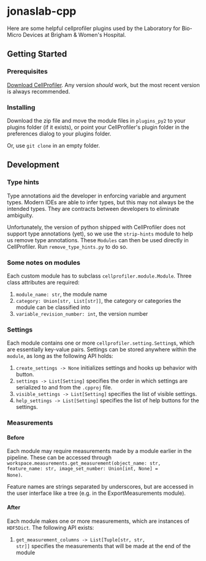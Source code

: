# jonaslab-cpp

Here are some helpful cellprofiler plugins used by the Laboratory for Bio-Micro Devices at Brigham & Women's Hospital.

## Getting Started

### Prerequisites

[Download CellProfiler](https://cellprofiler.org/releases/). Any version _should_ work, but the most recent version is always recommended.
 
### Installing

Download the zip file and move the module files in <code>plugins_py2</code> to your plugins folder (if it exists), or point your CellProfiler's plugin folder in the preferences dialog to your plugins folder.

Or, use <code>git clone</code> in an empty folder.

## Development

### Type hints

Type annotations aid the developer in enforcing variable and argument types. Modern IDEs are able to infer types, but this may not always be the intended types. They are contracts between developers to eliminate ambiguity.

Unfortunately, the version of python shipped with CellProfiler does not support type annotations (yet), so we use the <code>strip-hints</code> module to help us remove type annotations. These <code>Modules</code> can then be used directly in CellProfiler. Run <code>remove_type_hints.py</code> to do so.

### Some notes on modules

Each custom module has to subclass <code>cellprofiler.module.Module</code>. Three class attributes are required:
1. <code>module_name: str</code>, the module name
2. <code>category: Union\[str, List\[str\]\]</code>, the category or categories the module can be classified into
3. <code>variable_revision_number: int</code>, the version number

### Settings

Each module contains one or more <code>cellprofiler.setting.Setting</code>s, which are essentially key-value pairs. Settings can be stored anywhere within the <code>module</code>, as long as the following API holds:
1. <code>create_settings -> None</code> initializes settings and hooks up behavior with button.
2. <code>settings -> List\[Setting\]</code> specifies the order in which settings are serialized to and from the <code>.cpproj</code> file.
3. <code>visible_settings -> List\[Setting\]</code> specifies the list of visible settings.
4. <code>help_settings -> List\[Setting\]</code> specifies the list of help buttons for the settings.


### Measurements

#### Before

Each module may require measurements made by a module earlier in the pipeline. These can be accessed through <code>workspace.measurements.get_measurement(object_name: str, feature_name: str, image_set_number: Union\[int, None\] = None)</code>. 

Feature names are strings separated by underscores, but are accessed in the user interface like a tree (e.g. in the ExportMeasurements module). 

#### After

Each module makes one or more measurements, which are instances of <code>HDF5Dict</code>. The following API exists:
1. <code>get_measurement_columns -> List\[Tuple\[str, str, str\]\]</code> specifies the measurements that will be made at the end of the module
